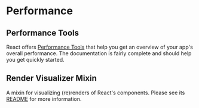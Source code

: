 Performance
===========

Performance Tools
-----------------

React offers [Performance Tools](http://facebook.github.io/react/docs/perf.html) that help you get an overview of your app's overall performance. The documentation is fairly complete and should help you get quickly started.

Render Visualizer Mixin
-----------------------

A mixin for visualizing (re)renders of React's components.
Please see its [README](../client/lib/mixins/render-visualizer/README.md) for more information.
